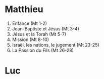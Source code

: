 # Matthieu
1. Enfance (Mt 1-2)
2. Jean-Baptiste et Jésus (Mt 3-4)
3. Jésus et la Torah (Mt 5-7)
4. Mission (Mt 8-10)
5. Israël, les nations, le jugement (Mt 23-25)
6. La Passion du Fils (Mt 26-28)

# Luc
